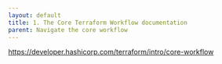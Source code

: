 ```yaml
---
layout: default
title: 1. The Core Terraform Workflow documentation
parent: Navigate the core workflow
---
```


https://developer.hashicorp.com/terraform/intro/core-workflow